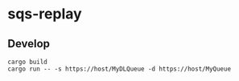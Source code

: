 # sqs-replay

## Develop

```shell
cargo build
cargo run -- -s https://host/MyDLQueue -d https://host/MyQueue 
```